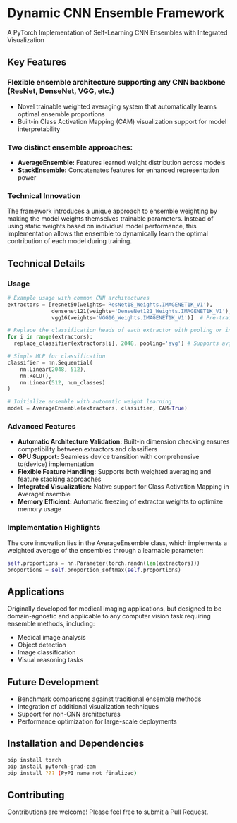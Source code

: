 # Dynamic CNN Ensemble Framework
A PyTorch Implementation of Self-Learning CNN Ensembles with Integrated Visualization

## Key Features

### Flexible ensemble architecture supporting any CNN backbone (ResNet, DenseNet, VGG, etc.)
* Novel trainable weighted averaging system that automatically learns optimal ensemble proportions
* Built-in Class Activation Mapping (CAM) visualization support for model interpretability

### Two distinct ensemble approaches:
* **AverageEnsemble:** Features learned weight distribution across models
* **StackEnsemble:** Concatenates features for enhanced representation power 

### Technical Innovation
The framework introduces a unique approach to ensemble weighting by making the model weights themselves trainable parameters. Instead of using static weights based on individual model performance, this implementation allows the ensemble to dynamically learn the optimal contribution of each model during training.

## Technical Details

### Usage
```python
# Example usage with common CNN architectures
extractors = [resnet50(weights='ResNet18_Weights.IMAGENET1K_V1'),
              densenet121(weights='DenseNet121_Weights.IMAGENET1K_V1'),
              vgg16(weights='VGG16_Weights.IMAGENET1K_V1')]  # Pre-trained models

# Replace the classification heads of each extractor with pooling or interpolation (downscaling vs upscaling)
for i in range(extractors):
  replace_classifier(extractors[i], 2048, pooling='avg') # Supports avg and max pooling

# Simple MLP for classification
classifier = nn.Sequential(
    nn.Linear(2048, 512),
    nn.ReLU(),
    nn.Linear(512, num_classes)
)

# Initialize ensemble with automatic weight learning
model = AverageEnsemble(extractors, classifier, CAM=True)
```

### Advanced Features

* **Automatic Architecture Validation:** Built-in dimension checking ensures compatibility between extractors and classifiers
* **GPU Support:** Seamless device transition with comprehensive to(device) implementation
* **Flexible Feature Handling:** Supports both weighted averaging and feature stacking approaches
* **Integrated Visualization:** Native support for Class Activation Mapping in AverageEnsemble
* **Memory Efficient:** Automatic freezing of extractor weights to optimize memory usage

### Implementation Highlights
The core innovation lies in the AverageEnsemble class, which implements a weighted average of the ensembles through a learnable parameter:
```python
self.proportions = nn.Parameter(torch.randn(len(extractors)))
proportions = self.proportion_softmax(self.proportions)
```

## Applications
Originally developed for medical imaging applications, but designed to be domain-agnostic and applicable to any computer vision task requiring ensemble methods, including:

* Medical image analysis
* Object detection
* Image classification
* Visual reasoning tasks

## Future Development
* Benchmark comparisons against traditional ensemble methods
* Integration of additional visualization techniques
* Support for non-CNN architectures
* Performance optimization for large-scale deployments

## Installation and Dependencies
```bash
pip install torch
pip install pytorch-grad-cam
pip install ??? (PyPI name not finalized)
```

## Contributing
Contributions are welcome! Please feel free to submit a Pull Request.
